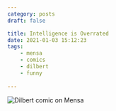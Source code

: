 ```yaml
---
category: posts
draft: false

title: Intelligence is Overrated
date: 2021-01-03 15:12:23
tags:
    - mensa
    - comics
    - dilbert
    - funny
    
---
```


![Dilbert comic on Mensa](/misc/m/mensa-dilbert.gif)
